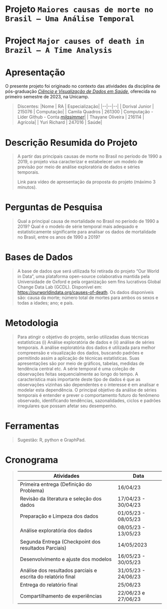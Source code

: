 # Projeto `Maiores causas de morte no Brasil – Uma Análise Temporal`
# Project `Major causes of death in Brazil – A Time Analysis `

# Apresentação

O presente projeto foi originado no contexto das atividades da disciplina de pós-graduação [*Ciência e Visualização de Dados em Saúde*](https://github.com/datasci4health/home), oferecida no primeiro semestre de 2023, na Unicamp.

> Discentes:
> |Nome  | RA | Especialização|
> |--|--|--|
> | Dorival Junior  | 215076  | Computação|
> | Camila Quadros  | 261300  | Computação - Líder Github - Conta [*milqsimmer*](https://github.com/milqsimmer/projects2023)|
> | Thayane Oliveira  | 216114  | Agrícola|
> | Yuri Richard  | 247016  | Saúde|


# Descrição Resumida do Projeto
> A partir das principais causas de morte no Brasil no período de 1990 a 2019, o projeto visa caracterizar e estabelecer um modelo de previsão por meio de análise exploratória de dados e séries temporais.
> 
> Link para vídeo de apresentação da proposta do projeto (máximo 3 minutos).

# Perguntas de Pesquisa
> Qual a principal causa de mortalidade no Brasil no período de 1990 a 2019?
> Qual é o modelo de série temporal mais adequado e estatisticamente significante para analisar os dados de mortalidade no Brasil, entre os anos de 1990 a 2019?

# Bases de Dados
> A base de dados que será utilizada foi retirada do projeto “Our World in Data”, uma plataforma open-source colaborativa mantida pela Universidade de Oxford e pela organização sem fins lucrativos Global Change Data Lab (GCDL). Disponível em: https://ourworldindata.org/causes-of-death.
> Os dados disponíveis são: causa da morte; número total de mortes para ambos os sexos e todas a idades; ano; e país.

# Metodologia
> Para atingir o objetivo do projeto, serão utilizadas duas técnicas estatísticas (i) Análise exploratória de dados e (ii) análise de séries temporais.
> A análise exploratória dos dados é utilizada para melhor compreensão e visualização dos dados, buscando padrões e permitindo assim a aplicação de técnicas estatísticas. Suas apresentações são por meio de gráficos, tabelas, medidas de tendência central etc.
> A série temporal é uma coleção de observações feitas sequencialmente ao longo do tempo. A característica mais importante deste tipo de dados é que as observações vizinhas são dependentes e o interesse é em analisar e modelar esta dependência. O principal objetivo da análise de séries temporais é entender e prever o comportamento futuro do fenômeno observado, identificando tendências, sazonalidades, ciclos e padrões irregulares que possam afetar seu desempenho.

# Ferramentas
> Sugestão: R, python e GraphPad.

# Cronograma
> |Atividades | Data|
> |--|--|
> | Primeira entrega (Definição do Problema)  | 16/04/23  |
> | Revisão da literatura e seleção dos dados  | 17/04/23 - 30/04/23  |
> | Preparação e Limpeza dos dados  | 01/05/23 - 08/05/23  |
> | Análise exploratória dos dados  | 08/05/23 - 13/05/23  |
> | Segunda Entrega (Checkpoint dos resultados Parciais)  | 14/05/2023  |
> | Desenvolvimento e ajuste dos modelos  | 16/05/23 - 30/05/23  |
> | Análise dos resultados parciais e escrita do relatório final  | 31/05/23 - 24/06/23  |
> | Entrega do relatório final  | 25/06/23  |
> | Compartilhamento de experiências  | 22/06/23 e 27/06/23  |
